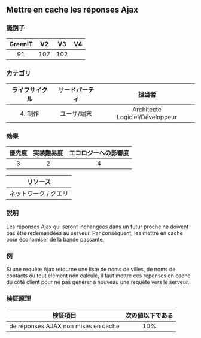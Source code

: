 ## Mettre en cache les réponses Ajax

### 識別子

| GreenIT |  V2  |  V3  |  V4  |
|:-------:|:----:|:----:|:----:|
|   91   | 107  | 102  |      |

### カテゴリ

| ライフサイクル |  サードパーティ  |  担当者  |
|:---------:|:----:|:----:|
| 4. 制作 | ユーザ/端末 | Architecte Logiciel/Développeur |

### 効果

| 優先度 |      実装難易度       |  エコロジーへの影響度    |
|:-------------------:|:-------------------------:|:---------------------:|
| 3 | 2 | 4 |

|リソース                                      |
|:----------------------------------------------------------:|
|  ネットワーク / クエリ  |

### 説明

Les réponses Ajax qui seront inchangées dans un futur proche ne doivent pas être redemandées au serveur. Par conséquent, les mettre en cache pour économiser de la bande passante.

### 例

Si une requête Ajax retourne une liste de noms de villes, de noms de contacts ou tout élément non calculé, il faut mettre ces réponses en cache du côté client pour ne pas générer à nouveau une requête vers le serveur.

### 検証原理

| 検証項目     | 次の値以下である   |  
|-------------------|:-------------------------:|
| de réponses AJAX non mises en cache  | 10%  |
